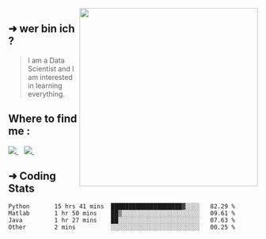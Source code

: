 <img align='right' src="https://github-readme-stats.vercel.app/api?username=zzak0&show_icons=true&theme=dark&hide_border=true&hide_title=true" width="360" >
<div align='left'>

## ➜  wer bin ich ? 
>  I am a Data Scientist and I am interested in learning everything.
</div>

## Where to find me :
<p align='center'>
<p align='left'>
  <a href="https://www.facebook.com/lion.abderrazak10/">
    <img src="https://img.shields.io/badge/facebook-%231877F2.svg?&style=for-the-badge&logo=facebook&logoColor=white" />
  </a>&nbsp;&nbsp;
  <a href="https://www.linkedin.com/in/abderrazzak-bajjou/">
    <img src="https://img.shields.io/badge/linkedin-%230077B5.svg?&style=for-the-badge&logo=linkedin&logoColor=white" />
  </a>&nbsp;&nbsp;
 
</p>

## ➜  Coding Stats
<!--START_SECTION:waka-->
```text
Python       15 hrs 41 mins  ████████████████████▓░░░░   82.29 % 
Matlab       1 hr 50 mins    ██▒░░░░░░░░░░░░░░░░░░░░░░   09.61 % 
Java         1 hr 27 mins    ██░░░░░░░░░░░░░░░░░░░░░░░   07.63 % 
Other        2 mins          ░░░░░░░░░░░░░░░░░░░░░░░░░   00.25 % 
```
<!--END_SECTION:waka-->
